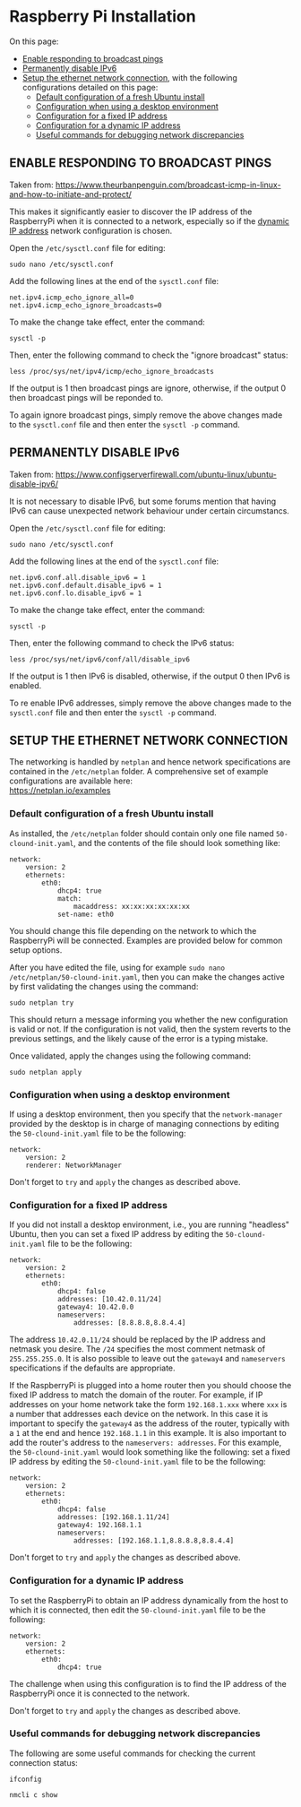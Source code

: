 # Raspberry Pi Installation

On this page:
- [Enable responding to broadcast pings](#enable-responding-to-broadcast-pings)
- [Permanently disable IPv6](#permanently-disable-ipv6)
- [Setup the ethernet network connection](#setup-the-ethernet-network-connection), with the following configurations detailed on this page:
  - [Default configuration of a fresh Ubuntu install](#default-configuration-of-a-fresh-ubuntu-install)
  - [Configuration when using a desktop environment](#configuration-when-using-a-desktop-environment)
  - [Configuration for a fixed IP address](#configuration-for-a-fixed-ip-address)
  - [Configuration for a dynamic IP address](#configuration-for-a-dynamic-ip-address)
  - [Useful commands for debugging network discrepancies](#useful-commands-for-debugging-network-discrepancies)



## ENABLE RESPONDING TO BROADCAST PINGS

Taken from: https://www.theurbanpenguin.com/broadcast-icmp-in-linux-and-how-to-initiate-and-protect/

This makes it significantly easier to discover the IP address of the RaspberryPi when it is connected to a network, especially so if the [dynamic IP address](#configuration-for-a-dynamic-ip-address) network configuration is chosen.

Open the ``/etc/sysctl.conf`` file for editing:
```
sudo nano /etc/sysctl.conf
```
Add the following lines at the end of the ``sysctl.conf`` file:
```
net.ipv4.icmp_echo_ignore_all=0
net.ipv4.icmp_echo_ignore_broadcasts=0
```

To make the change take effect, enter the command:
```
sysctl -p
```
Then, enter the following command to check the "ignore broadcast" status:
```
less /proc/sys/net/ipv4/icmp/echo_ignore_broadcasts
```
If the output is 1 then broadcast pings are ignore, otherwise, if the output 0 then broadcast pings will be reponded to.

To again ignore broadcast pings, simply remove the above changes made to the ``sysctl.conf`` file and then enter the ``sysctl -p`` command.



## PERMANENTLY DISABLE IPv6

Taken from: https://www.configserverfirewall.com/ubuntu-linux/ubuntu-disable-ipv6/

It is not necessary to disable IPv6, but some forums mention that having IPv6 can cause unexpected network behaviour under certain circumstancs.

Open the ``/etc/sysctl.conf`` file for editing:
```
sudo nano /etc/sysctl.conf
```
Add the following lines at the end of the ``sysctl.conf`` file:
```
net.ipv6.conf.all.disable_ipv6 = 1
net.ipv6.conf.default.disable_ipv6 = 1
net.ipv6.conf.lo.disable_ipv6 = 1
```

To make the change take effect, enter the command:
```
sysctl -p
```
Then, enter the following command to check the IPv6 status:
```
less /proc/sys/net/ipv6/conf/all/disable_ipv6
```
If the output is 1 then IPv6 is disabled, otherwise, if the output 0 then IPv6 is enabled.

To re enable IPv6 addresses, simply remove the above changes made to the ``sysctl.conf`` file and then enter the ``sysctl -p`` command.

## SETUP THE ETHERNET NETWORK CONNECTION

The networking is handled by ``netplan`` and hence network specifications are contained in the ``/etc/netplan`` folder. A comprehensive set of example configurations are available here:
<br>
https://netplan.io/examples



### Default configuration of a fresh Ubuntu install

As installed, the ``/etc/netplan`` folder should contain only one file named ``50-clound-init.yaml``, and the contents of the file should look something like:

```
network:
    version: 2
    ethernets:
        eth0:
            dhcp4: true
            match:
                macaddress: xx:xx:xx:xx:xx:xx
            set-name: eth0
```

You should change this file depending on the network to which the RaspberryPi will be connected. Examples are provided below for common setup options.

After you have edited the file, using for example ``sudo nano /etc/netplan/50-clound-init.yaml``, then you can make the changes active by first validating the changes using the command:
```
sudo netplan try
```

This should return a message informing you whether the new configuration is valid or not. If the configuration is not valid, then the system reverts to the previous settings, and the likely cause of the error is a typing mistake.

Once validated, apply the changes using the following command:
```
sudo netplan apply
```



### Configuration when using a desktop environment

If using a desktop environment, then you specify that the ``network-manager`` provided by the desktop is in charge of managing connections by editing the ``50-clound-init.yaml`` file to be the following:
```
network:
    version: 2
    renderer: NetworkManager
```

Don't forget to ``try`` and ``apply`` the changes as described above.


### Configuration for a fixed IP address

If you did not install a desktop environment, i.e., you are running "headless" Ubuntu, then you can set a fixed IP address by editing the ``50-clound-init.yaml`` file to be the following:
```
network:
    version: 2
    ethernets:
        eth0:
            dhcp4: false
            addresses: [10.42.0.11/24]
            gateway4: 10.42.0.0
            nameservers:
                addresses: [8.8.8.8,8.8.4.4]
```

The address ``10.42.0.11/24`` should be replaced by the IP address and netmask you desire. The ``/24`` specifies the most comment netmask of ``255.255.255.0``. It is also possible to leave out the ``gateway4`` and ``nameservers`` specifications if the defaults are appropriate.

If the RaspberryPi is plugged into a home router then you should choose the fixed IP address to match the domain of the router. For example, if IP addresses on your home network take the form ``192.168.1.xxx`` where ``xxx`` is a number that addresses each device on the network. In this case it is important to specify the ``gateway4`` as the address of the router, typically with a ``1`` at the end and hence ``192.168.1.1`` in this example. It is also important to add the router's address to the ``nameservers: addresses``. For this example, the ``50-clound-init.yaml`` would look something like the following:
set a fixed IP address by editing the ``50-clound-init.yaml`` file to be the following:
```
network:
    version: 2
    ethernets:
        eth0:
            dhcp4: false
            addresses: [192.168.1.11/24]
            gateway4: 192.168.1.1
            nameservers:
                addresses: [192.168.1.1,8.8.8.8,8.8.4.4]
```

Don't forget to ``try`` and ``apply`` the changes as described above.



### Configuration for a dynamic IP address

To set the RaspberryPi to obtain an IP address dynamically from the host to which it is connected, then edit the ``50-clound-init.yaml`` file to be the following:
```
network:
    version: 2
    ethernets:
        eth0:
            dhcp4: true
```

The challenge when using this configuration is to find the IP address of the RaspberryPi once it is connected to the network.


Don't forget to ``try`` and ``apply`` the changes as described above.


### Useful commands for debugging network discrepancies

The following are some useful commands for checking the current connection status:
```
ifconfig
```

```
nmcli c show
```
